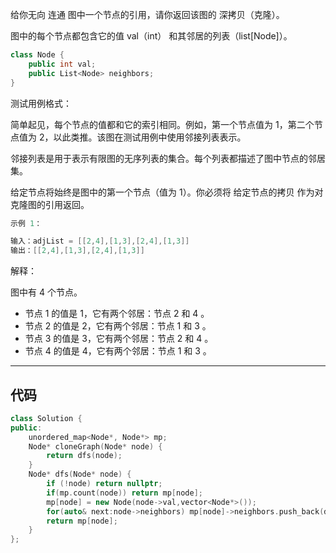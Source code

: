 给你无向 连通 图中一个节点的引用，请你返回该图的 深拷贝（克隆）。

图中的每个节点都包含它的值 val（int） 和其邻居的列表（list[Node]）。

```cpp
class Node {
    public int val;
    public List<Node> neighbors;
}
```

测试用例格式：

简单起见，每个节点的值都和它的索引相同。例如，第一个节点值为 1，第二个节点值为 2，以此类推。该图在测试用例中使用邻接列表表示。

邻接列表是用于表示有限图的无序列表的集合。每个列表都描述了图中节点的邻居集。

给定节点将始终是图中的第一个节点（值为 1）。你必须将 给定节点的拷贝 作为对克隆图的引用返回。
 
```cpp
示例 1：

输入：adjList = [[2,4],[1,3],[2,4],[1,3]]
输出：[[2,4],[1,3],[2,4],[1,3]]
```

解释：

图中有 4 个节点。

- 节点 1 的值是 1，它有两个邻居：节点 2 和 4 。
- 节点 2 的值是 2，它有两个邻居：节点 1 和 3 。
- 节点 3 的值是 3，它有两个邻居：节点 2 和 4 。
- 节点 4 的值是 4，它有两个邻居：节点 1 和 3 。

---

## 代码

```cpp
class Solution {
public:
    unordered_map<Node*, Node*> mp;
    Node* cloneGraph(Node* node) {
        return dfs(node);
    }
    Node* dfs(Node* node) {
        if (!node) return nullptr;
        if(mp.count(node)) return mp[node];
        mp[node] = new Node(node->val,vector<Node*>());
        for(auto& next:node->neighbors) mp[node]->neighbors.push_back(dfs(next));
        return mp[node];
    }
};
```
